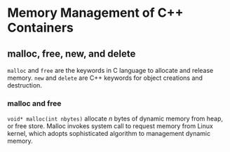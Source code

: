 # Memory Management of C++ Containers

## malloc, free, new, and delete

`malloc` and `free` are the keywords in C language to allocate and release memory. `new` and `delete` are C++ keywords for object creations and destruction. 

### malloc and free

`void* malloc(int nbytes)` allocate *n* bytes of dynamic memory from heap, or free store. Malloc invokes system call to request memory from Linux kernel, which adopts sophisticated algorithm to management dynamic memory. 



